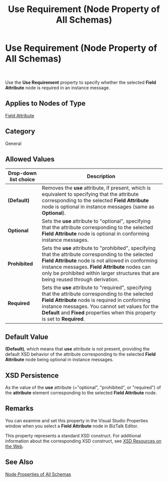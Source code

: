 ﻿---
title: Use Requirement (Node Property of All Schemas)
TOCTitle: Use Requirement (Node Property of All Schemas)
ms:assetid: 4719dab3-a493-4bef-a0e3-1f78de51de95
ms:mtpsurl: https://msdn.microsoft.com/en-us/library/Aa559900(v=BTS.80)
ms:contentKeyID: 51527765
ms.date: 08/30/2017
mtps_version: v=BTS.80
---

# Use Requirement (Node Property of All Schemas)

 

Use the **Use Requirement** property to specify whether the selected **Field Attribute** node is required in an instance message.

## Applies to Nodes of Type

[Field Attribute](field-attribute-node-properties.md)

## Category

General

## Allowed Values

<table>
<thead>
<tr class="header">
<th>Drop-down list choice</th>
<th>Description</th>
</tr>
</thead>
<tbody>
<tr class="odd">
<td><strong>(Default)</strong></td>
<td>Removes the <strong>use</strong> attribute, if present, which is equivalent to specifying that the attribute corresponding to the selected <strong>Field Attribute</strong> node is optional in instance messages (same as <strong>Optional</strong>).</td>
</tr>
<tr class="even">
<td><strong>Optional</strong></td>
<td>Sets the <strong>use</strong> attribute to &quot;optional&quot;, specifying that the attribute corresponding to the selected <strong>Field Attribute</strong> node is optional in conforming instance messages.</td>
</tr>
<tr class="odd">
<td><strong>Prohibited</strong></td>
<td>Sets the <strong>use</strong> attribute to &quot;prohibited&quot;, specifying that the attribute corresponding to the selected <strong>Field Attribute</strong> node is not allowed in conforming instance messages. <strong>Field Attribute</strong> nodes can only be prohibited within larger structures that are being reused through derivation.</td>
</tr>
<tr class="even">
<td><strong>Required</strong></td>
<td>Sets the <strong>use</strong> attribute to &quot;required&quot;, specifying that the attribute corresponding to the selected <strong>Field Attribute</strong> node is required in conforming instance messages. You cannot set values for the <strong>Default</strong> and <strong>Fixed</strong> properties when this property is set to <strong>Required</strong>.</td>
</tr>
</tbody>
</table>


## Default Value

**(Default)**, which means that **use** attribute is not present, providing the default XSD behavior of the attribute corresponding to the selected **Field Attribute** node being optional in instance messages.

## XSD Persistence

As the value of the **use** attribute (="optional", "prohibited", or "required") of the **attribute** element corresponding to the selected **Field Attribute** node.

## Remarks

You can examine and set this property in the Visual Studio Properties window when you select a **Field Attribute** node in BizTalk Editor.

This property represents a standard XSD construct. For additional information about the corresponding XSD construct, see [XSD Resources on the Web](https://msdn.microsoft.com/en-us/library/aa547363\(v=bts.80\)).

## See Also

[Node Properties of All Schemas](node-properties-of-all-schemas.md)

